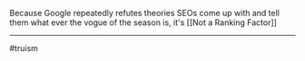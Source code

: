 Because Google repeatedly refutes theories SEOs come up with and tell them what ever the vogue of the season is, it's [[Not a Ranking Factor]]

---
#truism
